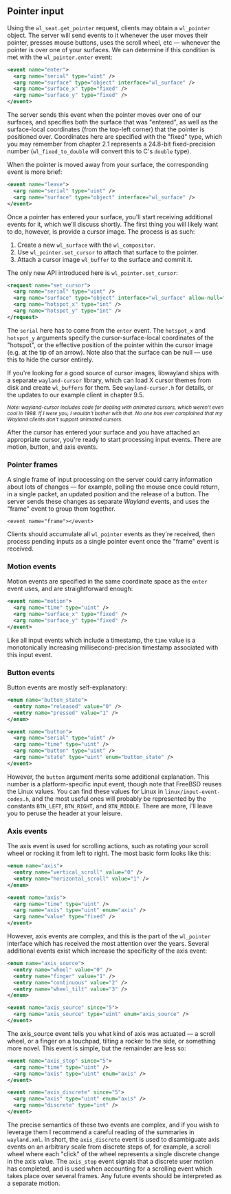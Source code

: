 ## Pointer input

Using the `wl_seat.get_pointer` request, clients may obtain a `wl_pointer`
object. The server will send events to it whenever the user moves their pointer,
presses mouse buttons, uses the scroll wheel, etc &mdash; whenever the pointer
is over one of your surfaces. We can determine if this condition is met with the
`wl_pointer.enter` event:

```xml
<event name="enter">
  <arg name="serial" type="uint" />
  <arg name="surface" type="object" interface="wl_surface" />
  <arg name="surface_x" type="fixed" />
  <arg name="surface_y" type="fixed" />
</event>
```

The server sends this event when the pointer moves over one of our surfaces, and
specifies both the surface that was "entered", as well as the surface-local
coordinates (from the top-left corner) that the pointer is positioned over.
Coordinates here are specified with the "fixed" type, which you may remember
from chapter 2.1 represents a 24.8-bit fixed-precision number
(`wl_fixed_to_double` will convert this to C's `double` type).

When the pointer is moved away from your surface, the corresponding event is
more brief:

```xml
<event name="leave">
  <arg name="serial" type="uint" />
  <arg name="surface" type="object" interface="wl_surface" />
</event>
```

Once a pointer has entered your surface, you'll start receiving additional
events for it, which we'll discuss shortly. The first thing you will likely want
to do, however, is provide a cursor image. The process is as such:

1. Create a new `wl_surface` with the `wl_compositor`.
2. Use `wl_pointer.set_cursor` to attach that surface to the pointer.
3. Attach a cursor image `wl_buffer` to the surface and commit it.

The only new API introduced here is `wl_pointer.set_cursor`:

```xml
<request name="set_cursor">
  <arg name="serial" type="uint" />
  <arg name="surface" type="object" interface="wl_surface" allow-null="true" />
  <arg name="hotspot_x" type="int" />
  <arg name="hotspot_y" type="int" />
</request>
```

The `serial` here has to come from the `enter` event. The `hotspot_x` and
`hotspot_y` arguments specify the cursor-surface-local coordinates of the
"hotspot", or the effective position of the pointer within the cursor image
(e.g. at the tip of an arrow). Note also that the surface can be null &mdash;
use this to hide the cursor entirely.

If you're looking for a good source of cursor images, libwayland ships with a
separate `wayland-cursor` library, which can load X cursor themes from disk and
create `wl_buffers` for them. See `wayland-cursor.h` for details, or the updates
to our example client in chapter 9.5.

<small>
  <em>
    Note: wayland-cursor includes code for dealing with animated cursors, which
    weren't even cool in 1998. If I were you, I wouldn't bother with that.  No
    one has ever complained that my Wayland clients don't support animated
    cursors.
  </em>
</small>

After the cursor has entered your surface and you have attached an appropriate
cursor, you're ready to start processing input events. There are motion, button,
and axis events.

### Pointer frames

A single frame of input processing on the server could carry information about
lots of changes &mdash; for example, polling the mouse once could return, in a
single packet, an updated position and the release of a button. The server sends
these changes as separate *Wayland* events, and uses the "frame" event to group
them together.

```
<event name="frame"></event>
```

Clients should accumulate all `wl_pointer` events as they're received, then
process pending inputs as a single pointer event once the "frame" event is
received.

### Motion events

Motion events are specified in the same coordinate space as the `enter` event
uses, and are straightforward enough:

```xml
<event name="motion">
  <arg name="time" type="uint" />
  <arg name="surface_x" type="fixed" />
  <arg name="surface_y" type="fixed" />
</event>
```

Like all input events which include a timestamp, the `time` value is a
monotonically increasing millisecond-precision timestamp associated with this
input event.

### Button events

Button events are mostly self-explanatory:

```xml
<enum name="button_state">
  <entry name="released" value="0" />
  <entry name="pressed" value="1" />
</enum>

<event name="button">
  <arg name="serial" type="uint" />
  <arg name="time" type="uint" />
  <arg name="button" type="uint" />
  <arg name="state" type="uint" enum="button_state" />
</event>
```

However, the `button` argument merits some additional explanation. This number
is a platform-specific input event, though note that FreeBSD reuses the Linux
values. You can find these values for Linux in `linux/input-event-codes.h`, and
the most useful ones will probably be represented by the constants `BTN_LEFT`,
`BTN_RIGHT`, and `BTN_MIDDLE`. There are more, I'll leave you to peruse the
header at your leisure.

### Axis events

The axis event is used for scrolling actions, such as rotating your scroll wheel
or rocking it from left to right. The most basic form looks like this:

```xml
<enum name="axis">
  <entry name="vertical_scroll" value="0" />
  <entry name="horizontal_scroll" value="1" />
</enum>

<event name="axis">
  <arg name="time" type="uint" />
  <arg name="axis" type="uint" enum="axis" />
  <arg name="value" type="fixed" />
</event>
```

However, axis events are complex, and this is the part of the `wl_pointer`
interface which has received the most attention over the years. Several
additional events exist which increase the specificity of the axis event:

```xml
<enum name="axis_source">
  <entry name="wheel" value="0" />
  <entry name="finger" value="1" />
  <entry name="continuous" value="2" />
  <entry name="wheel_tilt" value="3" />
</enum>

<event name="axis_source" since="5">
  <arg name="axis_source" type="uint" enum="axis_source" />
</event>
```

The axis_source event tells you what kind of axis was actuated &mdash; a scroll 
wheel, or a finger on a touchpad, tilting a rocker to the side, or something 
more novel. This event is simple, but the remainder are less so:

```xml
<event name="axis_stop" since="5">
  <arg name="time" type="uint" />
  <arg name="axis" type="uint" enum="axis" />
</event>

<event name="axis_discrete" since="5">
  <arg name="axis" type="uint" enum="axis" />
  <arg name="discrete" type="int" />
</event>
```

The precise semantics of these two events are complex, and if you wish to
leverage them I recommend a careful reading of the summaries in `wayland.xml`.
In short, the `axis_discrete` event is used to disambiguate axis events on an
arbitrary scale from discrete steps of, for example, a scroll wheel where each
"click" of the wheel represents a single discrete change in the axis value.  The
`axis_stop` event signals that a discrete user motion has completed, and is used
when accounting for a scrolling event which takes place over several frames. Any
future events should be interpreted as a separate motion.
